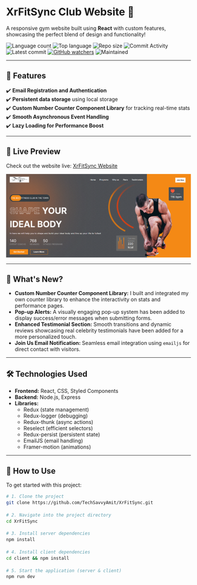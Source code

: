 ﻿# XrFitSync Club Website 💪

A responsive gym website built using **React** with custom features, showcasing the perfect blend of design and functionality!

![Language count](https://img.shields.io/github/languages/count/TechSavvyAmit/XrFitSync?color=green)
![Top language](https://img.shields.io/github/languages/top/TechSavvyAmit/XrFitSync?color=ff69b4)
![Repo size](https://img.shields.io/github/repo-size/TechSavvyAmit/XrFitSync?color=yellow)
![Commit Activity](https://img.shields.io/github/commit-activity/y/TechSavvyAmit/XrFitSync?color=blue)
![Latest commit](https://img.shields.io/github/last-commit/TechSavvyAmit/XrFitSync?color=red)
[![GitHub watchers](https://img.shields.io/github/watchers/TechSavvyAmit/XrFitSync?logo=GitHub)](https://github.com/TechSavvyAmit/XrFitSync/watchers)
![Maintained](https://img.shields.io/maintenance/yes/9999)

---

## 🌟 Features

✔️ **Email Registration and Authentication** <br/>
✔️ **Persistent data storage** using local storage <br/>
✔️ **Custom Number Counter Component Library** for tracking real-time stats <br/>
✔️ **Smooth Asynchronous Event Handling** <br/>
✔️ **Lazy Loading for Performance Boost** <br/>

---

## 🎥 Live Preview

Check out the website live: [XrFitSync Website](https://xrfitsync.pages.dev/)

![XrFitSync Preview](https://github.com/TechSavvyAmit/XrFitSync/blob/main/image.png?raw=true)

---

## 🚀 What's New?

- **Custom Number Counter Component Library:** I built and integrated my own counter library to enhance the interactivity on stats and performance pages.
- **Pop-up Alerts:** A visually engaging pop-up system has been added to display success/error messages when submitting forms.
- **Enhanced Testimonial Section:** Smooth transitions and dynamic reviews showcasing real celebrity testimonials have been added for a more personalized touch.
- **Join Us Email Notification:** Seamless email integration using `emailjs` for direct contact with visitors.

---

## 🛠️ Technologies Used

- **Frontend:** React, CSS, Styled Components
- **Backend:** Node.js, Express
- **Libraries:**
  - Redux (state management)
  - Redux-logger (debugging)
  - Redux-thunk (async actions)
  - Reselect (efficient selectors)
  - Redux-persist (persistent state)
  - EmailJS (email handling)
  - Framer-motion (animations)

---

## 📝 How to Use

To get started with this project:

```bash
# 1. Clone the project
git clone https://github.com/TechSavvyAmit/XrFitSync.git

# 2. Navigate into the project directory
cd XrFitSync

# 3. Install server dependencies
npm install

# 4. Install client dependencies
cd client && npm install

# 5. Start the application (server & client)
npm run dev
```
